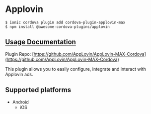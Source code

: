 # Applovin

```
$ ionic cordova plugin add cordova-plugin-applovin-max
$ npm install @awesome-cordova-plugins/applovin
```

## [Usage Documentation](https://danielsogl.gitbook.io/awesome-cordova-plugins/plugins/applovin/)

Plugin Repo: [https://github.com/AppLovin/AppLovin-MAX-Cordova](https://github.com/AppLovin/AppLovin-MAX-Cordova)

This plugin allows you to easily configure, integrate and interact with Applovin ads.

## Supported platforms

- Android
  - iOS
  


